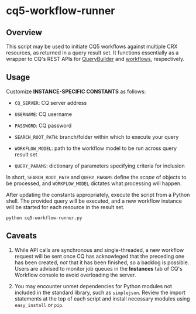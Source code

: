 # cq5-workflow-runner

## Overview

This script may be used to initiate CQ5 workflows against multiple CRX resources, as returned in a query result set. It functions essentially as a wrapper to CQ's REST APIs for [QueryBuilder](http://dev.day.com/docs/en/cq/current/dam/customizing_and_extendingcq5dam/query_builder.html) and [workflows](http://dev.day.com/docs/en/cq/current/developing/developing_workflows/workflows_rest_api.html), respectively.

## Usage

Customize **INSTANCE-SPECIFIC CONSTANTS** as follows:

* `CQ_SERVER`: CQ server address
* `USERNAME`: CQ username
* `PASSWORD`: CQ password

* `SEARCH_ROOT_PATH`: branch/folder within which to execute your query
* `WORKFLOW_MODEL`: path to the workflow model to be run across query result set
* `QUERY_PARAMS`: dictionary of parameters specifying criteria for inclusion

In short, `SEARCH_ROOT_PATH` and `QUERY_PARAMS` define the *scope* of objects to be processed, and `WORKFLOW_MODEL` dictates what processing will happen.

After updating the constants appropriately, execute the script from a Python shell. The provided query will be executed, and a new workflow instance will be started for each resource in the result set.

    python cq5-workflow-runner.py

## Caveats

1. While API calls are synchronous and single-threaded, a new workflow request will be sent once CQ has acknowleged that the preceding one has been created, *not* that it has been finished, so a backlog is possible. Users are advised to monitor job queues in the **Instances** tab of CQ's Workflow console to avoid overloading the server.

2. You may encounter unmet dependencies for Python modules not included in the standard library, such as `simplejson`. Review the import statements at the top of each script and install necessary modules using `easy_install` or `pip`.